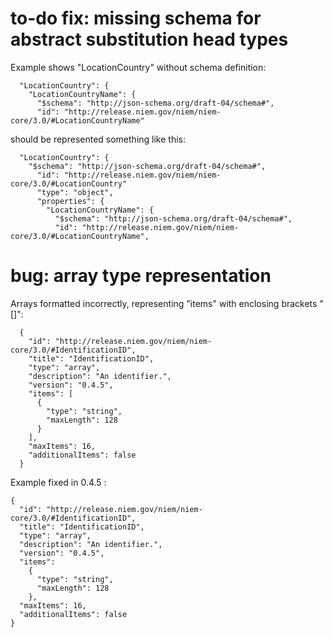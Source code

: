 # to-do fix: missing schema for abstract substitution head types
Example shows "LocationCountry" without schema definition: 
~~~~
  "LocationCountry": {
    "LocationCountryName": {
      "$schema": "http://json-schema.org/draft-04/schema#",
      "id": "http://release.niem.gov/niem/niem-core/3.0/#LocationCountryName"
~~~~
should be represented something like this:
~~~~
  "LocationCountry": {
    "$schema": "http://json-schema.org/draft-04/schema#",
      "id": "http://release.niem.gov/niem/niem-core/3.0/#LocationCountry"
      "type": "object",
      "properties": {
        "LocationCountryName": {
          "$schema": "http://json-schema.org/draft-04/schema#",
          "id": "http://release.niem.gov/niem/niem-core/3.0/#LocationCountryName",

~~~~

# bug: array type representation
Arrays formatted incorrectly, representing "items" with enclosing brackets "[]": 

~~~~
  {
    "id": "http://release.niem.gov/niem/niem-core/3.0/#IdentificationID",
    "title": "IdentificationID",
    "type": "array",
    "description": "An identifier.",
    "version": "0.4.5",
    "items": [
      {
        "type": "string",
        "maxLength": 128
      }
    ],
    "maxItems": 16,
    "additionalItems": false
  }
~~~~

Example fixed in 0.4.5 :

~~~~
{
  "id": "http://release.niem.gov/niem/niem-core/3.0/#IdentificationID",
  "title": "IdentificationID",
  "type": "array",
  "description": "An identifier.",
  "version": "0.4.5",
  "items": 
    {
      "type": "string",
      "maxLength": 128
    },
  "maxItems": 16,
  "additionalItems": false
}
~~~~